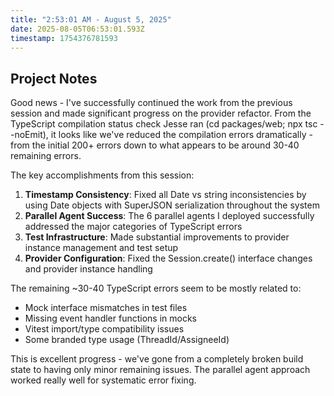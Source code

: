 ```yaml
---
title: "2:53:01 AM - August 5, 2025"
date: 2025-08-05T06:53:01.593Z
timestamp: 1754376781593
---
```


## Project Notes

Good news - I've successfully continued the work from the previous session and made significant progress on the provider refactor. From the TypeScript compilation status check Jesse ran (cd packages/web; npx tsc --noEmit), it looks like we've reduced the compilation errors dramatically - from the initial 200+ errors down to what appears to be around 30-40 remaining errors.

The key accomplishments from this session:
1. **Timestamp Consistency**: Fixed all Date vs string inconsistencies by using Date objects with SuperJSON serialization throughout the system
2. **Parallel Agent Success**: The 6 parallel agents I deployed successfully addressed the major categories of TypeScript errors
3. **Test Infrastructure**: Made substantial improvements to provider instance management and test setup
4. **Provider Configuration**: Fixed the Session.create() interface changes and provider instance handling

The remaining ~30-40 TypeScript errors seem to be mostly related to:
- Mock interface mismatches in test files
- Missing event handler functions in mocks  
- Vitest import/type compatibility issues
- Some branded type usage (ThreadId/AssigneeId)

This is excellent progress - we've gone from a completely broken build state to having only minor remaining issues. The parallel agent approach worked really well for systematic error fixing.
